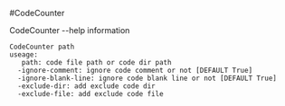 #CodeCounter

CodeCounter --help information

	CodeCounter path
	useage:
	   path: code file path or code dir path
	  -ignore-comment: ignore code comment or not [DEFAULT True] 
	  -ignore-blank-line: ignore code blank line or not [DEFAULT True] 
	  -exclude-dir: add exclude code dir
	  -exclude-file: add exclude code file
